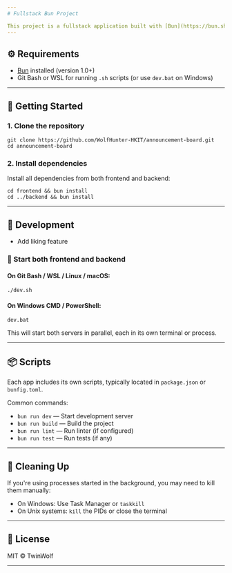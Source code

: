 ```yaml
---
# Fullstack Bun Project

This project is a fullstack application built with [Bun](https://bun.sh/), containing separate frontend and backend apps running in parallel.
---
```


## ⚙️ Requirements

-   [Bun](https://bun.sh/) installed (version 1.0+)
-   Git Bash or WSL for running `.sh` scripts (or use `dev.bat` on Windows)

---

## 🚀 Getting Started

### 1. Clone the repository

```
git clone https://github.com/WolfHunter-HKIT/announcement-board.git
cd announcement-board
```

### 2. Install dependencies

Install all dependencies from both frontend and backend:

```
cd frontend && bun install
cd ../backend && bun install
```

---

## 🧪 Development

-   Add liking feature

### 🔁 Start both frontend and backend

#### On **Git Bash / WSL / Linux / macOS**:

```
./dev.sh
```

#### On **Windows CMD / PowerShell**:

```
dev.bat
```

This will start both servers in parallel, each in its own terminal or process.

---

## 📦 Scripts

Each app includes its own scripts, typically located in `package.json` or `bunfig.toml`.

Common commands:

-   `bun run dev` — Start development server
-   `bun run build` — Build the project
-   `bun run lint` — Run linter (if configured)
-   `bun run test` — Run tests (if any)

---

## 🧹 Cleaning Up

If you're using processes started in the background, you may need to kill them manually:

-   On Windows: Use Task Manager or `taskkill`
-   On Unix systems: `kill` the PIDs or close the terminal

---

## 📝 License

MIT © TwinWolf

---
